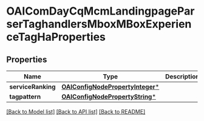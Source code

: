 # OAIComDayCqMcmLandingpageParserTaghandlersMboxMBoxExperienceTagHaProperties

## Properties
Name | Type | Description | Notes
------------ | ------------- | ------------- | -------------
**serviceRanking** | [**OAIConfigNodePropertyInteger***](OAIConfigNodePropertyInteger.md) |  | [optional] 
**tagpattern** | [**OAIConfigNodePropertyString***](OAIConfigNodePropertyString.md) |  | [optional] 

[[Back to Model list]](../README.md#documentation-for-models) [[Back to API list]](../README.md#documentation-for-api-endpoints) [[Back to README]](../README.md)


